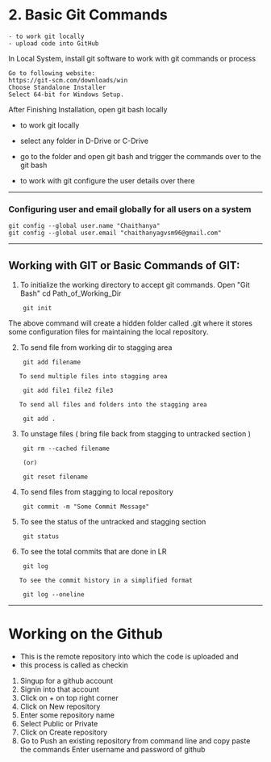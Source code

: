 # 2. Basic Git Commands 
	- to work git locally
	- upload code into GitHub

In Local System, install git software to work with git commands or process
```
Go to following website:
https://git-scm.com/downloads/win
Choose Standalone Installer
Select 64-bit for Windows Setup.
```

After Finishing Installation, open git bash locally

- to work git locally

- select any folder in D-Drive or C-Drive

- go to the folder and open git bash and trigger the commands over to the git bash

- to work with git configure the user details over there

----------------------------------------------------------------------
### Configuring user and email globally for all users on a system

```
git config --global user.name "Chaithanya"
git config --global user.email "chaithanyagvsm96@gmail.com"
```
----------------------------------------------------------------------

Working with GIT or Basic Commands of GIT:
--------------------------------------------

1. To initialize the working directory to accept git commands. 
Open "Git Bash" cd Path_of_Working_Dir
```
	git init
```
The above command will create a hidden folder called .git
where it stores some configuration files for maintaining the local repository.

2. To send file from working dir to stagging area
```
	git add filename

   To send multiple files into stagging area

	git add file1 file2 file3

   To send all files and folders into the stagging area

	git add .
```
3. To unstage files 
( bring file back from stagging to untracked section )
```
	git rm --cached filename

	(or)

	git reset filename
```
4. To send files from stagging to local repository
```
	git commit -m "Some Commit Message"
```
5. To see the status of the untracked and stagging section
```
	git status
```
6. To see the total commits that are done in LR
```
	git log

   To see the commit history in a simplified format

	git log --oneline
```
-----------------------------------------------------

Working on the Github
=========================
- This is the remote repository into which the code is uploaded and 
- this process is called as checkin

1. Singup for a github account
2. Signin into that account
3. Click on + on top right corner
4. Click on New repository
5. Enter some repository name
6. Select Public or Private
7. Click on Create repository
8. Go to Push an existing repository from command line and copy paste the commands
  Enter username and password of github


